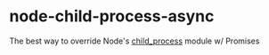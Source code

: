 # node-child-process-async
The best way to override Node's [child_process](https://nodejs.org/api/child_process.html) module w/ Promises
